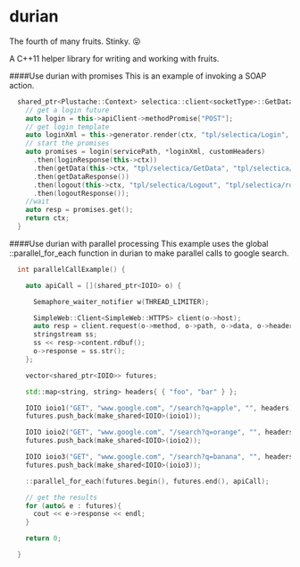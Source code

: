 # durian

The fourth of many fruits.  Stinky. :stuck_out_tongue_closed_eyes:

A C++11 helper library for writing and working with fruits. 

####Use durian with promises
This is an example of invoking a SOAP action.
```cpp
  shared_ptr<Plustache::Context> selectica::client<socketType>::GetData(const string trackingNumber) {
    // get a login future
    auto login = this->apiClient->methodPromise["POST"];
    // get login template
    auto loginXml = this->generator.render(ctx, "tpl/selectica/Login", "tpl/selectica/root");
    // start the promises
    auto promises = login(servicePath, *loginXml, customHeaders)
      .then(loginResponse(this->ctx))
      .then(getData(this->ctx, "tpl/selectica/GetData", "tpl/selectica/root", trackingNumber))
      .then(getDataResponse())
      .then(logout(this->ctx, "tpl/selectica/Logout", "tpl/selectica/root"))
      .then(logoutResponse());
    //wait
    auto resp = promises.get();
    return ctx;
  }
```

####Use durian with parallel processing
This example uses the global ::parallel_for_each function in durian to make parallel calls to google search.
```cpp
  int parallelCallExample() {

    auto apiCall = [](shared_ptr<IOIO> o) {

      Semaphore_waiter_notifier w(THREAD_LIMITER);

      SimpleWeb::Client<SimpleWeb::HTTPS> client(o->host);
      auto resp = client.request(o->method, o->path, o->data, o->headers);
      stringstream ss;
      ss << resp->content.rdbuf();
      o->response = ss.str();
    };

    vector<shared_ptr<IOIO>> futures;

    std::map<string, string> headers{ { "foo", "bar" } };

    IOIO ioio1("GET", "www.google.com", "/search?q=apple", "", headers);
    futures.push_back(make_shared<IOIO>(ioio1));

    IOIO ioio2("GET", "www.google.com", "/search?q=orange", "", headers);
    futures.push_back(make_shared<IOIO>(ioio2));

    IOIO ioio3("GET", "www.google.com", "/search?q=banana", "", headers);
    futures.push_back(make_shared<IOIO>(ioio3));

    ::parallel_for_each(futures.begin(), futures.end(), apiCall);

    // get the results
    for (auto& e : futures){
      cout << e->response << endl;
    }

    return 0;

  }
```
